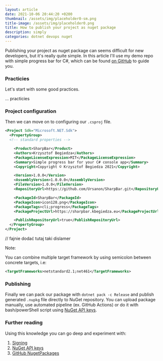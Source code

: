 ```yaml
---
layout: article
date: 2021-10-06 20:44:20 +0200
thumbnail: /assets/img/placeholder0-sm.png
title-image: /assets/img/placeholder0.png
title: How to publish your project as nuget package
description: simply
categories: dotnet devops nuget
---
```


Publishing your project as nuget package can seems difficult for new developers, but it's really quite simple. In this article I'll use my demo repo with simple progress bar for C#, which can be found [on GitHub](https://github.com/Ursanon/SharpBar) to guide you.

### Practicies

Let's start with some good practices.

... practicies

### Project configuration

Then we can move on to configuring our `.csproj` file.

```xml
<Project Sdk="Microsoft.NET.Sdk">
  <PropertyGroup>
  <!-- standard properties -->

    <Product>SharpBar</Product>
    <Authors>Krzysztof Begiedza</Authors>
    <PackageLicenseExpression>MIT</PackageLicenseExpression>
    <Summary>Simple progress bar for your C# console app</Summary>
    <Copyright>Copyright © Krzysztof Begiedza 2021</Copyright>

    <Version>1.0.0</Version>
    <AssemblyVersion>1.0.0.0</AssemblyVersion>
    <FileVersion>1.0.0</FileVersion>
    <RepositoryUrl>https://github.com/Ursanon/SharpBar.git</RepositoryUrl>

    <PackageId>SharpBar</PackageId>
    <PackageIcon>icon128.png</PackageIcon>
    <PackageTags>cli;progress</PackageTags>
    <PackageProjectUrl>https://sharpbar.kbegiedza.eu</PackageProjectUrl>

    <PublishRepositoryUrl>true</PublishRepositoryUrl>
  </PropertyGroup>
</Project>
```

// fajnie dodać tutaj taki dislamer

Note:

You can combine multiple target framework by using semicolon between concrete targets, i.e:
```xml
<TargetFrameworks>netstandard2.1;net461</TargetFrameworks>
```

### Publishing

Finally we can pack our package with `dotnet pack -c Release` and publish generated `.nupkg` file directly to NuGet repository.
You can upload package manually, use automated pipeline (ex. GitHub Actions) or do it with bash/powerShell script using [NuGet API keys](https://docs.microsoft.com/en-us/nuget/nuget-org/scoped-api-keys).

### Further reading
Using this knowledge you can go deep and experiment with:
1. [Signing](https://docs.microsoft.com/en-us/nuget/create-packages/sign-a-package)
2. [NuGet API keys](https://docs.microsoft.com/en-us/nuget/nuget-org/scoped-api-keys)
3. [GitHub NugetPackages](https://docs.github.com/en/packages/working-with-a-github-packages-registry/working-with-the-nuget-registry)